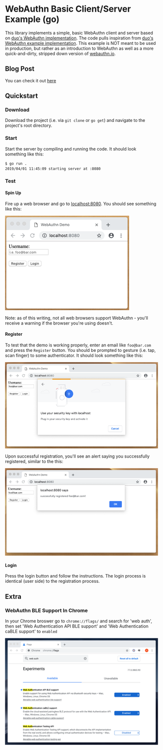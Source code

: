 # WebAuthn Basic Client/Server Example (go)

This library implements a simple, basic WebAuthn client and server based on [duo's WebAuthn implementation](https://github.com/duo-labs/webauthn). The code pulls inspiration from [duo's WebAuthn example implementation](https://github.com/duo-labs/webauthn.io). This example is NOT meant to be used in production, but rather as an introduction to WebAuthn as well as a more quick-and-dirty, stripped down version of [webauthn.io](https://webauthn.io/).

## Blog Post

You can check it out [here](https://www.herbie.dev/blog/webauthn-basic-web-client-server/)

## Quickstart

### Download

Download the project (i.e. via `git clone` or `go get`) and navigate to the project's root directory. 

### Start

Start the server by compiling and running the code. It should look something like this:

```bash
$ go run .
2019/04/01 11:45:09 starting server at :8080
```

### Test

#### Spin Up

Fire up a web browser and go to [localhost:8080](http://localhost:8080). You should see something like this:

![webpage_example.png](webpage_example.png)

Note: as of this writing, not all web browsers support WebAuthn - you'll receive a warning if the browser you're using doesn't.

#### Register

To test that the demo is working properly, enter an email like `foo@bar.com` and press the `Register` button. You should be prompted to gesture (i.e. tap, scan finger) to some authenticator. It should look something like this:

![auth_example.png](auth_example.png)

Upon successful registration, you'll see an alert saying you successfully registered, similar to the this:

![success_register.png](success_register.png)

#### Login

Press the login button and follow the instructions. The login process is identical (user side) to the registration process.

## Extra

### WebAuthn BLE Support In Chrome

In your Chrome broswer go to `chrome://flags/` and search for 'web auth', then set 'Web Authentication API BLE support' and 'Web Authentication caBLE support' to `enabled`

![chrome_ble_flags.png](chrome_ble_flags.png)
